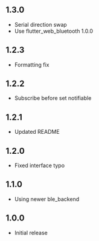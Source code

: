 ## 1.3.0

* Serial direction swap
* Use flutter_web_bluetooth 1.0.0

## 1.2.3

* Formatting fix

## 1.2.2

* Subscribe before set notifiable

## 1.2.1

* Updated README

## 1.2.0

* Fixed interface typo

## 1.1.0

* Using newer ble_backend

## 1.0.0

* Initial release
